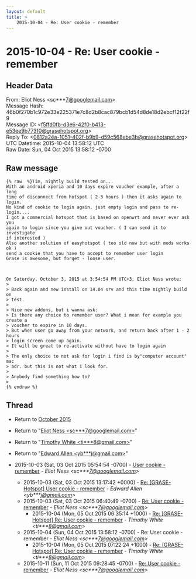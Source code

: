 ```yaml
---
layout: default
title: >
    2015-10-04 - Re: User cookie - remember
---
```


# 2015-10-04 - Re: User cookie - remember

## Header Data

From: Eliot Ness \<sc***7@googlemail.com\><br>
Message Hash: 46b0f270b1c972e33e225371e7c8d2b8cac879bcb1d54d8de18d2ebcf12f22f9<br>
Message ID: \<f5ffd0fb-d3e6-42f0-b413-e53ee9b773f0@grasehotspot.org\><br>
Reply To: \<0812a24a-1051-402f-b9b9-d59c568ebe3b@grasehotspot.org\><br>
UTC Datetime: 2015-10-04 13:58:12 UTC<br>
Raw Date: Sun, 04 Oct 2015 13:58:12 -0700<br>

## Raw message

```
{% raw  %}Tim, nightly build tested on...
With an android xperia and 10 days expire voucher example, after a long 
time of disconnect from hotspot ( 2-3 hours ) then it asks again to login.
No kind of cookie to login again, just empty login and pass to re-login....
I got a commercial hotspot that is based on openwrt and never ever ask you 
again to login since you give out voucher. ( I can send it to investigate 
if interested )
Also another solution of easyhotspot ( too old now but with mods works ok ) 
send a cookie that you have to accept to remember user login
Grase is awesome, but forget - loose user.



On Saturday, October 3, 2015 at 3:54:54 PM UTC+3, Eliot Ness wrote:
>
> Back again and new install on 14.04 srv and this time nightly build on 
> test.
>
> Nice new addons, but i wanna ask:
> Is there any choice to remember user? What i mean for example you create a 
> voucher to expire in 10 days.
> But when user go away from your network, and return back after 1 - 2 hours 
> login screen come up again.
> It will be great to re-activate without have to login again
>
> The only choice to not ask for login i find is by"computer account" mac 
> adr. but this is not what i look for.
>
> Anybody find something how to?
>
{% endraw %}
```

## Thread

+ Return to [October 2015](/archive/2015/10)

+ Return to "[Eliot Ness <sc***7<span>@</span>googlemail.com>](/authors/sc___7_at_googlemail_com)"
+ Return to "[Timothy White <ti***8<span>@</span>gmail.com>](/authors/ti___8_at_gmail_com)"
+ Return to "[Edward Allen <yb***j<span>@</span>gmail.com>](/authors/yb___j_at_gmail_com)"

+ 2015-10-03 (Sat, 03 Oct 2015 05:54:54 -0700) - [User cookie - remember](/archive/2015/10/66923db3fe53ff92d6d01ddd6edbb43df42b7b638e0f3125480c55f1b0c2dd58) - _Eliot Ness \<sc***7@googlemail.com\>_
  + 2015-10-03 (Sat, 03 Oct 2015 13:17:42 +0000) - [Re: [GRASE-Hotspot] User cookie - remember](/archive/2015/10/825a971b25fb3285a339de8db5813ce764893ee752d0fcef219f9616eb7b5674) - _Edward Allen \<yb***j@gmail.com\>_
  + 2015-10-03 (Sat, 03 Oct 2015 06:40:49 -0700) - [Re: User cookie - remember](/archive/2015/10/835b25c8d5337e1136226decbad0d7fad4fded44aed7772ba89d2ccc4ee97de8) - _Eliot Ness \<sc***7@googlemail.com\>_
    + 2015-10-04 (Mon, 05 Oct 2015 06:35:14 +1000) - [Re: [GRASE-Hotspot] Re: User cookie - remember](/archive/2015/10/3395fa12f2ff20a94925e0da0623ec9d3a9a297ce4f9a866a0550c50a9388d8f) - _Timothy White \<ti***8@gmail.com\>_
  + 2015-10-04 (Sun, 04 Oct 2015 13:58:12 -0700) - Re: User cookie - remember - _Eliot Ness \<sc***7@googlemail.com\>_
    + 2015-10-04 (Mon, 05 Oct 2015 07:22:24 +1000) - [Re: [GRASE-Hotspot] Re: User cookie - remember](/archive/2015/10/5a19b5e64d912ff52d3d0173501c87ee1e1893619b622f70e5b23cb0ff64a4da) - _Timothy White \<ti***8@gmail.com\>_
  + 2015-10-11 (Sun, 11 Oct 2015 09:28:45 -0700) - [Re: User cookie - remember](/archive/2015/10/eea7e7556f17a174a79bc0cc85b1c1c555cf1a8ade7bf5d5aaffa0ee413f9db7) - _Eliot Ness \<sc***7@googlemail.com\>_

